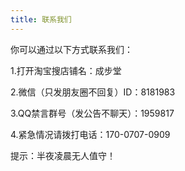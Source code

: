 ```yaml
---
title: 联系我们
---
```

<p>你可以通过以下方式联系我们：</p>
<p>1.打开淘宝搜店铺名：成步堂</p>
<p>2.微信（只发朋友圈不回复）ID：8181983</p>
<p>3.QQ禁言群号（发公告不聊天）：1959817</p>
<p>4.紧急情况请拨打电话：170-0707-0909</p>
<p>提示：半夜凌晨无人值守！</p>
